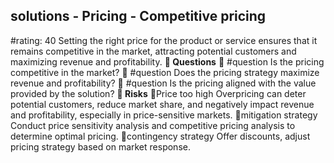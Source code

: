 

## solutions - Pricing - Competitive pricing
#rating: 40
Setting the right price for the product or service ensures that it remains competitive in the market, attracting potential customers and maximizing revenue and profitability.
**💭 Questions**
💭 #question Is the pricing competitive in the market?
 💭 #question Does the pricing strategy maximize revenue and profitability?
 💭 #question Is the pricing aligned with the value provided by the solution?
**🚨 Risks**
🚨Price too high
Overpricing can deter potential customers, reduce market share, and negatively impact revenue and profitability, especially in price-sensitive markets.
🚨mitigation strategy
Conduct price sensitivity analysis and competitive pricing analysis to determine optimal pricing.
🚨contingency strategy
Offer discounts, adjust pricing strategy based on market response.




